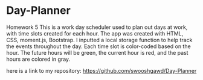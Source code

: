 # Day-Planner
Homework 5
This is a work day scheduler used to plan out days at work, with time slots created for each hour. The app was created with HTML, CSS, moment.js, Bootstrap. I inputted a local storage function to help track the events throughout the day. Each time slot is color-coded based on the hour. The future hours will be green, the current hour is red, and the past hours are colored in gray. 

here is a link to my repository:
https://github.com/swooshgawd/Day-Planner
